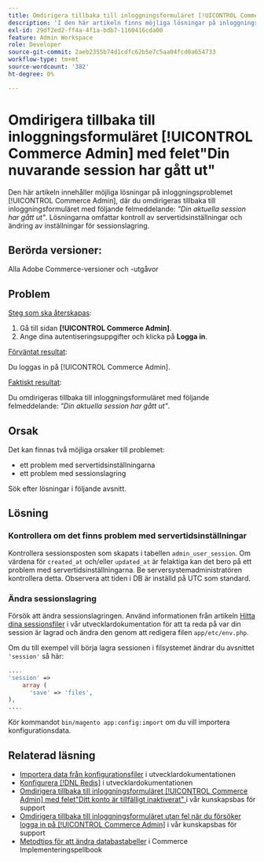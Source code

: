 ```yaml
---
title: Omdirigera tillbaka till inloggningsformuläret [!UICONTROL Commerce Admin] med felet"Din nuvarande session har gått ut"
description: 'I den här artikeln finns möjliga lösningar på inloggningsproblemet [!UICONTROL Commerce Admin], där du omdirigeras tillbaka till inloggningsformuläret med följande felmeddelande: *"Din nuvarande session har gått ut"*. Lösningarna omfattar kontroll av servertidsinställningar och ändring av inställningar för sessionslagring.'
exl-id: 29df2ed2-ff4a-4f1a-bdb7-1160416cda00
feature: Admin Workspace
role: Developer
source-git-commit: 2aeb2355b74d1cdfc62b5e7c5aa04fcd0a654733
workflow-type: tm+mt
source-wordcount: '382'
ht-degree: 0%

---
```


# Omdirigera tillbaka till inloggningsformuläret [!UICONTROL Commerce Admin] med felet&quot;Din nuvarande session har gått ut&quot;

Den här artikeln innehåller möjliga lösningar på inloggningsproblemet [!UICONTROL Commerce Admin], där du omdirigeras tillbaka till inloggningsformuläret med följande felmeddelande: *&quot;Din aktuella session har gått ut&quot;*. Lösningarna omfattar kontroll av servertidsinställningar och ändring av inställningar för sessionslagring.

## Berörda versioner:

Alla Adobe Commerce-versioner och -utgåvor

## Problem

<u>Steg som ska återskapas</u>:

1. Gå till sidan **[!UICONTROL Commerce Admin]**.
1. Ange dina autentiseringsuppgifter och klicka på **Logga in**.

<u>Förväntat resultat</u>:

Du loggas in på [!UICONTROL Commerce Admin].

<u>Faktiskt resultat</u>:

Du omdirigeras tillbaka till inloggningsformuläret med följande felmeddelande: *&quot;Din aktuella session har gått ut&quot;*.

## Orsak

Det kan finnas två möjliga orsaker till problemet:

* ett problem med servertidsinställningarna
* ett problem med sessionslagring

Sök efter lösningar i följande avsnitt.

## Lösning

### Kontrollera om det finns problem med servertidsinställningar

Kontrollera sessionsposten som skapats i tabellen `admin_user_session`. Om värdena för `created_at` och/eller `updated_at` är felaktiga kan det bero på ett problem med servertidsinställningarna. Be serversystemadministratören kontrollera detta. Observera att tiden i DB är inställd på UTC som standard.

### Ändra sessionslagring

Försök att ändra sessionslagringen. Använd informationen från artikeln [Hitta dina sessionsfiler](https://experienceleague.adobe.com/sv/docs/commerce-operations/configuration-guide/storage/session-storage/sessions) i vår utvecklardokumentation för att ta reda på var din session är lagrad och ändra den genom att redigera filen `app/etc/env.php`.

Om du till exempel vill börja lagra sessionen i filsystemet ändrar du avsnittet `'session'` så här:

```php
....
'session' =>
    array (
      'save' => 'files',
),
....
```

Kör kommandot `bin/magento app:config:import` om du vill importera konfigurationsdata.


## Relaterad läsning

* [Importera data från konfigurationsfiler](https://experienceleague.adobe.com/sv/docs/commerce-operations/configuration-guide/cli/configuration-management/import-configuration) i utvecklardokumentationen
* [Konfigurera [!DNL Redis]](https://experienceleague.adobe.com/sv/docs/commerce-operations/configuration-guide/cache/redis/config-redis) i utvecklardokumentationen
* [Omdirigera tillbaka till inloggningsformuläret [!UICONTROL Commerce Admin] med felet&quot;Ditt konto är tillfälligt inaktiverat&quot; ](https://experienceleague.adobe.com/sv/docs/commerce-knowledge-base/kb/troubleshooting/miscellaneous/redirect-back-to-the-admin-login-form-with-your-account-is-temporarily-disabled-error) i vår kunskapsbas för support
* [Omdirigera tillbaka till inloggningsformuläret utan fel när du försöker logga in på [!UICONTROL Commerce Admin]](https://experienceleague.adobe.com/sv/docs/commerce-knowledge-base/kb/troubleshooting/miscellaneous/login-redirect-when-trying-to-login-to-magento-admin) i vår kunskapsbas för support
* [Metodtips för att ändra databastabeller](https://experienceleague.adobe.com/sv/docs/commerce-operations/implementation-playbook/best-practices/development/modifying-core-and-third-party-tables#why-adobe-recommends-avoiding-modifications) i Commerce Implementeringspellbook

